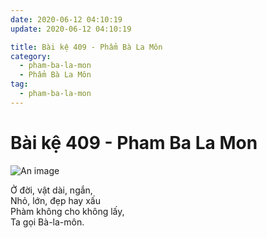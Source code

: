 ```yaml
---
date: 2020-06-12 04:10:19
update: 2020-06-12 04:10:19

title: Bài kệ 409 - Phẩm Bà La Môn
category:
  - pham-ba-la-mon
  - Phẩm Bà La Môn
tag:
  - pham-ba-la-mon
---
```


# Bài kệ 409 - Pham Ba La Mon

![An image](/img/pham-ba-la-mon/pham-ba-la-mon-409.jpg)

Ở đời, vật dài, ngắn,<br>Nhỏ, lớn, đẹp hay xấu<br>Phàm không cho không lấy,<br>Ta gọi Bà-la-môn.<br>
